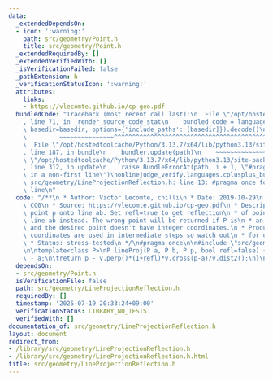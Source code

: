 ```yaml
---
data:
  _extendedDependsOn:
  - icon: ':warning:'
    path: src/geometry/Point.h
    title: src/geometry/Point.h
  _extendedRequiredBy: []
  _extendedVerifiedWith: []
  _isVerificationFailed: false
  _pathExtension: h
  _verificationStatusIcon: ':warning:'
  attributes:
    links:
    - https://vlecomte.github.io/cp-geo.pdf
  bundledCode: "Traceback (most recent call last):\n  File \"/opt/hostedtoolcache/Python/3.13.7/x64/lib/python3.13/site-packages/onlinejudge_verify/documentation/build.py\"\
    , line 71, in _render_source_code_stat\n    bundled_code = language.bundle(stat.path,\
    \ basedir=basedir, options={'include_paths': [basedir]}).decode()\n          \
    \         ~~~~~~~~~~~~~~~^^^^^^^^^^^^^^^^^^^^^^^^^^^^^^^^^^^^^^^^^^^^^^^^^^^^^^^^^^^^^^^^^^\n\
    \  File \"/opt/hostedtoolcache/Python/3.13.7/x64/lib/python3.13/site-packages/onlinejudge_verify/languages/cplusplus.py\"\
    , line 187, in bundle\n    bundler.update(path)\n    ~~~~~~~~~~~~~~^^^^^^\n  File\
    \ \"/opt/hostedtoolcache/Python/3.13.7/x64/lib/python3.13/site-packages/onlinejudge_verify/languages/cplusplus_bundle.py\"\
    , line 312, in update\n    raise BundleErrorAt(path, i + 1, \"#pragma once found\
    \ in a non-first line\")\nonlinejudge_verify.languages.cplusplus_bundle.BundleErrorAt:\
    \ src/geometry/LineProjectionReflection.h: line 13: #pragma once found in a non-first\
    \ line\n"
  code: "/**\n * Author: Victor Lecomte, chilli\n * Date: 2019-10-29\n * License:\
    \ CC0\n * Source: https://vlecomte.github.io/cp-geo.pdf\n * Description: Projects\
    \ point p onto line ab. Set refl=true to get reflection\n * of point p across\
    \ line ab instead. The wrong point will be returned if P is\n * an integer point\
    \ and the desired point doesn't have integer coordinates.\n * Products of three\
    \ coordinates are used in intermediate steps so watch out\n * for overflow.\n\
    \ * Status: stress-tested\n */\n#pragma once\n\n#include \"src/geometry/Point.h\"\
    \n\ntemplate<class P>\nP lineProj(P a, P b, P p, bool refl=false) {\n\tP v = b\
    \ - a;\n\treturn p - v.perp()*(1+refl)*v.cross(p-a)/v.dist2();\n}\n"
  dependsOn:
  - src/geometry/Point.h
  isVerificationFile: false
  path: src/geometry/LineProjectionReflection.h
  requiredBy: []
  timestamp: '2025-07-19 20:33:24+09:00'
  verificationStatus: LIBRARY_NO_TESTS
  verifiedWith: []
documentation_of: src/geometry/LineProjectionReflection.h
layout: document
redirect_from:
- /library/src/geometry/LineProjectionReflection.h
- /library/src/geometry/LineProjectionReflection.h.html
title: src/geometry/LineProjectionReflection.h
---
```

